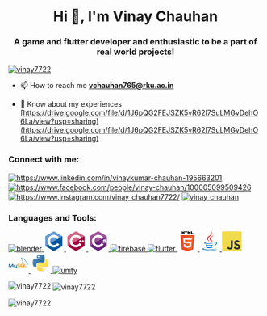 <h1 align="center">Hi 👋, I'm Vinay Chauhan</h1>
<h3 align="center">A game and flutter developer and enthusiastic to be a part of real world projects!</h3>

<p align="left"> <a href="https://github.com/ryo-ma/github-profile-trophy"><img src="https://github-profile-trophy.vercel.app/?username=vinay7722" alt="vinay7722" /></a> </p>

- 📫 How to reach me **vchauhan765@rku.ac.in**

- 📄 Know about my experiences [https://drive.google.com/file/d/1J6pQG2FEJSZK5vR62l7SuLMGvDehO6La/view?usp=sharing](https://drive.google.com/file/d/1J6pQG2FEJSZK5vR62l7SuLMGvDehO6La/view?usp=sharing)

<h3 align="left">Connect with me:</h3>
<p align="left">
<a href="https://linkedin.com/in/https://www.linkedin.com/in/vinaykumar-chauhan-195663201" target="blank"><img align="center" src="https://cdn.jsdelivr.net/npm/simple-icons@3.0.1/icons/linkedin.svg" alt="https://www.linkedin.com/in/vinaykumar-chauhan-195663201" height="30" width="40" /></a>
<a href="https://fb.com/https://www.facebook.com/people/vinay-chauhan/100005099509426" target="blank"><img align="center" src="https://cdn.jsdelivr.net/npm/simple-icons@3.0.1/icons/facebook.svg" alt="https://www.facebook.com/people/vinay-chauhan/100005099509426" height="30" width="40" /></a>
<a href="https://instagram.com/https://www.instagram.com/vc_765/" target="blank"><img align="center" src="https://cdn.jsdelivr.net/npm/simple-icons@3.0.1/icons/instagram.svg" alt="https://www.instagram.com/vinay_chauhan7722/" height="30" width="40" /></a>
<a href="https://codeforces.com/profile/vinay_chauhan" target="blank"><img align="center" src="https://cdn.jsdelivr.net/npm/simple-icons@3.0.1/icons/codeforces.svg" alt="vinay_chauhan" height="30" width="40" /></a>
</p>

<h3 align="left">Languages and Tools:</h3>
<p align="left"> <a href="https://www.blender.org/" target="_blank"> <img src="https://download.blender.org/branding/community/blender_community_badge_white.svg" alt="blender" width="40" height="40"/> </a> <a href="https://www.cprogramming.com/" target="_blank"> <img src="https://raw.githubusercontent.com/devicons/devicon/master/icons/c/c-original.svg" alt="c" width="40" height="40"/> </a> <a href="https://www.w3schools.com/cpp/" target="_blank"> <img src="https://raw.githubusercontent.com/devicons/devicon/master/icons/cplusplus/cplusplus-original.svg" alt="cplusplus" width="40" height="40"/> </a> <a href="https://www.w3schools.com/cs/" target="_blank"> <img src="https://raw.githubusercontent.com/devicons/devicon/master/icons/csharp/csharp-original.svg" alt="csharp" width="40" height="40"/> </a> <a href="https://firebase.google.com/" target="_blank"> <img src="https://www.vectorlogo.zone/logos/firebase/firebase-icon.svg" alt="firebase" width="40" height="40"/> </a> <a href="https://flutter.dev" target="_blank"> <img src="https://www.vectorlogo.zone/logos/flutterio/flutterio-icon.svg" alt="flutter" width="40" height="40"/> </a> <a href="https://www.w3.org/html/" target="_blank"> <img src="https://raw.githubusercontent.com/devicons/devicon/master/icons/html5/html5-original-wordmark.svg" alt="html5" width="40" height="40"/> </a> <a href="https://www.java.com" target="_blank"> <img src="https://raw.githubusercontent.com/devicons/devicon/master/icons/java/java-original.svg" alt="java" width="40" height="40"/> </a> <a href="https://developer.mozilla.org/en-US/docs/Web/JavaScript" target="_blank"> <img src="https://raw.githubusercontent.com/devicons/devicon/master/icons/javascript/javascript-original.svg" alt="javascript" width="40" height="40"/> </a> <a href="https://www.mysql.com/" target="_blank"> <img src="https://raw.githubusercontent.com/devicons/devicon/master/icons/mysql/mysql-original-wordmark.svg" alt="mysql" width="40" height="40"/> </a> <a href="https://www.python.org" target="_blank"> <img src="https://raw.githubusercontent.com/devicons/devicon/master/icons/python/python-original.svg" alt="python" width="40" height="40"/> </a> <a href="https://unity.com/" target="_blank"> <img src="https://www.vectorlogo.zone/logos/unity3d/unity3d-icon.svg" alt="unity" width="40" height="40"/> </a> </p>

<p><img align="left" src="https://github-readme-stats.vercel.app/api/top-langs?username=vinay7722&show_icons=true&locale=en&layout=compact" alt="vinay7722" /></p>

<p>&nbsp;<img align="center" src="https://github-readme-stats.vercel.app/api?username=vinay7722&show_icons=true&locale=en" alt="vinay7722" /></p>

<p><img align="center" src="https://github-readme-streak-stats.herokuapp.com/?user=vinay7722&" alt="vinay7722" /></p>
